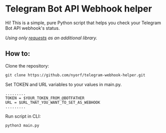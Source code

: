 # Telegram Bot API Webhook helper

Hi! This is a simple, pure Python script that helps you check your Telegram Bot API webhook's status. 

*Using only [requests](https://pypi.org/project/requests/) as an additional library.*

## How to:
Clone the repository: 

    git clone https://github.com/nyorf/telegram-webhook-helper.git

Set TOKEN and URL variables to your values in main.py.

    .........
    TOKEN = $YOUR_TOKEN_FROM_@BOTFATHER
    URL = $URL_THAT_YOU_WANT_TO_SET_AS_WEBHOOK
    .........

Run script in CLI:

    python3 main.py

